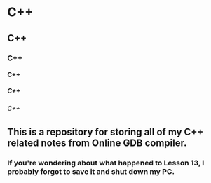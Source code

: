 # C++
## C++
### C++
#### C++
##### C++
###### C++

## This is a repository for storing all of my C++ related notes from Online GDB compiler.

### If you're wondering about what happened to Lesson 13, I probably forgot to save it and shut down my PC.